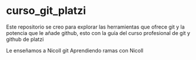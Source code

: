 # curso_git_platzi
Este repositorio se creo para explorar las herramientas que ofrece git y la potencia que le añade github, esto con la guía del curso profesional de git y github de platzi

Le enseñamos a Nicoll git
Aprendiendo ramas con Nicoll